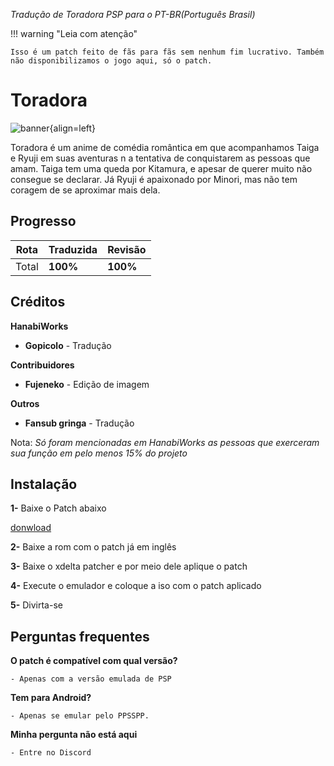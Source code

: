 *Tradução de Toradora PSP para o PT-BR(Português Brasil)*

!!! warning "Leia com atenção"

    Isso é um patch feito de fãs para fãs sem nenhum fim lucrativo. Também não disponibilizamos o jogo aqui, só o patch.



# Toradora

![banner](https://s2.vndb.org/cv/54/6854.jpg){align=left} 

Toradora é um anime de comédia romântica em que acompanhamos Taiga e Ryuji em suas aventuras n a tentativa de conquistarem as pessoas que amam. Taiga tem uma queda por Kitamura, e apesar de querer muito não consegue se declarar. Já Ryuji é apaixonado por Minori, mas não tem coragem de se aproximar mais dela.


## Progresso

| Rota         | Traduzida | Revisão |
|--------------|-----------|------------|
| Total      | **100%**  | **100%**      |


## Créditos


**HanabiWorks**
- **Gopicolo** - Tradução

**Contribuidores**
- **Fujeneko** - Edição de imagem



**Outros**
- **Fansub gringa** - Tradução

Nota: *Só foram mencionadas em HanabiWorks as pessoas que exerceram sua função em pelo menos 15% do projeto*

## Instalação

**1-** Baixe o Patch abaixo

[donwload](https://www.mediafire.com/file/onu4mxogaeiafv2/Patch_toradora_parcial.rar/file)

**2-** Baixe a rom com o patch já em inglês

**3-** Baixe o xdelta patcher e por meio dele aplique o patch 

**4-** Execute o emulador e coloque a iso com o patch aplicado

**5-** Divirta-se







## Perguntas frequentes

**O patch é compatível com qual versão?**

	- Apenas com a versão emulada de PSP 

**Tem para Android?**

	- Apenas se emular pelo PPSSPP.

**Minha pergunta não está aqui**

	- Entre no Discord






